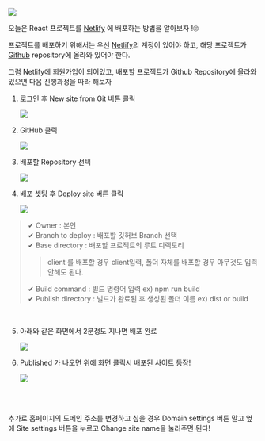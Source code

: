 ![](https://images.velog.io/images/ksmfou98/post/de191393-0b90-4f48-a753-f0a2606daae6/netlify-logo.png)

오늘은 React 프로젝트를 [Netlify](https://www.netlify.com/) 에 배포하는 방법을 알아보자 !🙄

프로젝트를 배포하기 위해서는 우선 [Netlify](https://www.netlify.com/)의 계정이 있어야 하고, 해당 프로젝트가 [Github](https://github.com/) repository에 올라와 있어야 한다.

그럼 Netlify에 회원가입이 되어있고, 배포할 프로젝트가 Github Repository에 올라와 있으면 다음 진행과정을 따라 해보자

1. 로그인 후 New site from Git 버튼 클릭

   ![](https://images.velog.io/images/ksmfou98/post/009ad87b-cb0f-4248-9976-351a48565f23/image.png)

2. GitHub 클릭

   ![](https://images.velog.io/images/ksmfou98/post/b07d7ad9-2fd0-4f0a-9a15-1c8d41f9732c/image.png)

3. 배포할 Repository 선택

   ![](https://images.velog.io/images/ksmfou98/post/30a2a5c7-c18b-4daf-8e0e-6f99d9a05663/image.png)

4. 배포 셋팅 후 Deploy site 버튼 클릭

   ![](https://images.velog.io/images/ksmfou98/post/4af7dd9b-464d-401a-b5b5-a6ef25b670d9/image.png)

> ✔ Owner : 본인  
> ✔ Branch to deploy : 배포할 깃허브 Branch 선택  
> ✔ Base directory : 배포할 프로젝트의 루트 디렉토리
>
> > client 를 배포할 경우 client입력, 폴더 자체를 배포할 경우 아무것도 입력 안해도 된다.
>
> ✔ Build command : 빌드 명령어 입력 ex) npm run build  
> ✔ Publish directory : 빌드가 완료된 후 생성된 폴더 이름 ex) dist or build

<br />

5. 아래와 같은 화면에서 2분정도 지나면 배포 완료

   ![](https://images.velog.io/images/ksmfou98/post/6a9fbdb1-c290-454e-832d-73f93e8c3f60/image.png)

6. Published 가 나오면 위에 화면 클릭시 배포된 사이트 등장!

   ![](https://images.velog.io/images/ksmfou98/post/fcb5dd0c-8644-4631-a176-b2ba5480f124/image.png)

<br />
<br />

추가로 홈페이지의 도메인 주소를 변경하고 싶을 경우 Domain settings 버튼 말고 옆에 Site settings 버튼을 누르고 Change site name을 눌러주면 된다!
